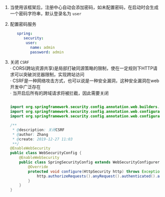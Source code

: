 1.  当使用该框架后，注册中心自动会添加密码，如未配置密码，在启动时会生成一个密码字符串，默认登录名为  `user`  
2.  配置密码服务
      ```yaml
         spring:
            security:
             user:
               name: admin
               password: admin
      ```

3. 关闭 `CSRF`  
       ·  CORS(跨站资源共享)是局部打破同源策略的限制，使在一定规则下HTTP请求可以突破浏览器限制，实现跨站访问  
       ·  CSRF是一种网络攻击方式，也可以说是一种安全漏洞，这种安全漏洞在web开发中广泛存在  
       ·  当开启后所有的跨域请求将被拦截，因此需要关闭
    ```java
    
    import org.springframework.security.config.annotation.web.builders.HttpSecurity;
    import org.springframework.security.config.annotation.web.configuration.EnableWebSecurity;
    import org.springframework.security.config.annotation.web.configuration.WebSecurityConfigurerAdapter;
    
    /**
     * @description: 关闭CSRF
     * @author: Zhang
     * @create: 2019-12-27 11:03
     **/
    @EnableWebSecurity
    public class WebSecurityConfig {
        @EnableWebSecurity
        public class SpringSecurityConfig extends WebSecurityConfigurerAdapter {
            @Override
            protected void configure(HttpSecurity http) throws Exception {
                http.authorizeRequests().anyRequest().authenticated().and().httpBasic().and().csrf().disable();
            }
        }
    }

```